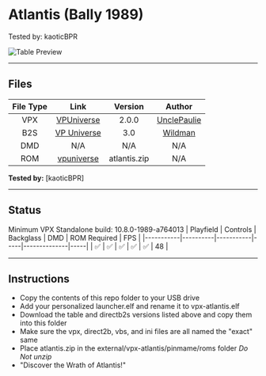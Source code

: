 # Atlantis (Bally 1989)
Tested by: kaoticBPR

![Table Preview](../../images/vpx-atlantis.png)

---

## Files
| File Type | Link | Version | Author |
|:---------:|:----:|:-------:|:------:|
| VPX | [VPUniverse](https://vpuniverse.com/files/file/10348-atlantis-bally-1989-w-vr-room/) | 2.0.0 | [UnclePaulie](https://vpuniverse.com/profile/16685-unclepaulie/) |
| B2S | [VP Universe](https://vpuniverse.com/files/file/3125-atlantis-bally-1989/) | 3.0 | [Wildman](https://vpuniverse.com/profile/5-wildman/) |
| DMD | N/A | N/A | N/A |
| ROM | [vpuniverse](https://vpuniverse.com/files/file/1574-atlantis-bally-1989-atlantis/) | atlantis.zip | N/A |

**Tested by:** [kaoticBPR]

---

## Status 
Minimum VPX Standalone build: 10.8.0-1989-a764013
| Playfield | Controls | Backglass | DMD | ROM Required | FPS | 
|-----------|----------|-----------|-----|--------------|-----|
| :white_check_mark: | :white_check_mark: | :white_check_mark: | :white_check_mark: | :white_check_mark: | 48 |

---

## Instructions
- Copy the contents of this repo folder to your USB drive
- Add your personalized launcher.elf and rename it to vpx-atlantis.elf
- Download the table and directb2s versions listed above and copy them into this folder
- Make sure the vpx, direct2b, vbs, and ini files are all named the "exact" same
- Place atlantis.zip in the external/vpx-atlantis/pinmame/roms folder *Do Not unzip*
- "Discover the Wrath of Atlantis!"


